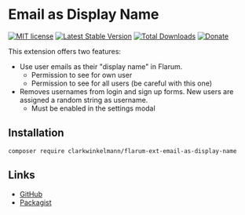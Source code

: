 # Email as Display Name

[![MIT license](https://img.shields.io/badge/license-MIT-blue.svg)](https://github.com/clarkwinkelmann/flarum-ext-email-as-display-name/blob/master/LICENSE.md) [![Latest Stable Version](https://img.shields.io/packagist/v/clarkwinkelmann/flarum-ext-email-as-display-name.svg)](https://packagist.org/packages/clarkwinkelmann/flarum-ext-email-as-display-name) [![Total Downloads](https://img.shields.io/packagist/dt/clarkwinkelmann/flarum-ext-email-as-display-name.svg)](https://packagist.org/packages/clarkwinkelmann/flarum-ext-email-as-display-name) [![Donate](https://img.shields.io/badge/paypal-donate-yellow.svg)](https://www.paypal.me/clarkwinkelmann)

This extension offers two features:

- Use user emails as their "display name" in Flarum.
  - Permission to see for own user
  - Permission to see for all users (be careful with this one)
- Removes usernames from login and sign up forms. New users are assigned a random string as username.
  - Must be enabled in the settings modal

## Installation

    composer require clarkwinkelmann/flarum-ext-email-as-display-name

## Links

- [GitHub](https://github.com/clarkwinkelmann/flarum-ext-email-as-display-name)
- [Packagist](https://packagist.org/packages/clarkwinkelmann/flarum-ext-email-as-display-name)
